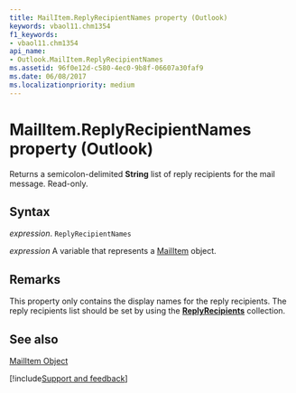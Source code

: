 ```yaml
---
title: MailItem.ReplyRecipientNames property (Outlook)
keywords: vbaol11.chm1354
f1_keywords:
- vbaol11.chm1354
api_name:
- Outlook.MailItem.ReplyRecipientNames
ms.assetid: 96f0e12d-c580-4ec0-9b8f-06607a30faf9
ms.date: 06/08/2017
ms.localizationpriority: medium
---
```



# MailItem.ReplyRecipientNames property (Outlook)

Returns a semicolon-delimited **String** list of reply recipients for the mail message. Read-only.


## Syntax

_expression_. `ReplyRecipientNames`

_expression_ A variable that represents a [MailItem](Outlook.MailItem.md) object.


## Remarks

This property only contains the display names for the reply recipients. The reply recipients list should be set by using the **[ReplyRecipients](Outlook.MailItem.ReplyRecipients.md)** collection.


## See also


[MailItem Object](Outlook.MailItem.md)

[!include[Support and feedback](~/includes/feedback-boilerplate.md)]